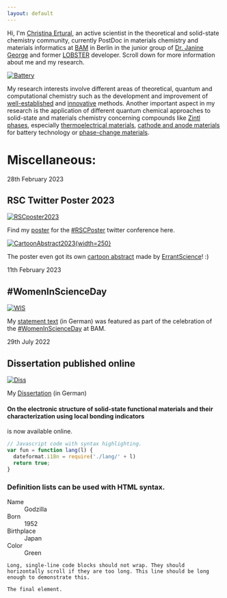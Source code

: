 ```yaml
---
layout: default
---
```


Hi, I'm [Christina Ertural](https://g.co/kgs/Bi3Bdb), an active scientist in the theoretical and solid-state chemistry community, currently PostDoc in materials chemistry and materials informatics at [BAM](https://www.bam.de/) in Berlin in the junior group of [Dr. Janine George](https://jageo.github.io/about_group/) and former [LOBSTER](http://www.cohp.de/) developer. Scroll down for more information about me and my research.
	
[![Battery](https://quantumchemist.github.io/utils/bat.png)](https://doi.org/10.1021/acs.chemmater.1c03349) 

My research interests involve different areas of theoretical, quantum and computational chemistry such as the development and improvement of [well-established](https://doi.org/10.1039/C9RA05190B) and [innovative](https://doi.org/10.1021/acs.jpcc.1c00718) methods. Another important aspect in my research is the application of different quantum chemical approaches to solid-state and materials chemistry concerning compounds like [Zintl phases](https://doi.org/10.1039/C9RA05190B), especially [thermoelectrical materials](https://doi.org/10.1002/jcc.25822), [cathode and anode materials](https://doi.org/10.1021/acs.chemmater.1c03349) for battery technology or [phase-change materials](https://doi.org/10.1002/anie.202115778).
 
<!--
Text can be **bold**, _italic_, ~~strikethrough~~ or `keyword`.

[Link to another page](./another-page.html).
-->


# Miscellaneous:

28th February 2023
## RSC Twitter Poster 2023

[![RSCposter2023](https://quantumchemist.github.io/utils/poster.gif)](https://quantumchemist.github.io/utils/poster.gif)

Find my [poster](https://twitter.com/cer5814012/status/1630547004462858240) for the [#RSCPoster](https://twitter.com/search?q=%23RSCPoster&src=recent_search_click) twitter conference here.

[![CartoonAbstract2023](https://pbs.twimg.com/media/FqD0hWHXsAA4pkd?format=jpg&name=small){width=250}](https://twitter.com/ErrantScience/status/1630572054767386624)

The poster even got its own [cartoon abstract](https://twitter.com/ErrantScience/status/1630572054767386624) made by [ErrantScience](https://errantscience.com/)! :)

11th February 2023
## #WomenInScienceDay

[![WIS](https://www.bam.de/_SharedDocs/DE/Bilder/Pressebilder/2023-02-11-int-tag-frauen-wiss-aufmacher-collage.jpg?__blob=poster)](https://www.bam.de/Content/EN/Press-Releases/2023/Career/2023-01-11-women-in-science-day-bam.html)

My [statement text](https://www.bam.de/Content/DE/Interviews/Women-in-Science-Day/ertural-christina.html) (in German) was featured as part of the celebration of the [#WomenInScienceDay](https://twitter.com/BAMResearch/status/1624344955190751234) at BAM.

29th July 2022
## Dissertation published online

[![Diss](https://quantumchemist.github.io/utils/YbMn2Sb2.png)](https://publications.rwth-aachen.de/record/849333)

My [Dissertation](https://publications.rwth-aachen.de/record/849333) (in German) 
#### On the electronic structure of solid-state functional materials and their characterization using local bonding indicators 
is now available online.

<!--
#### Header 4

*   This is an unordered list following a header.
*   This is an unordered list following a header.
*   This is an unordered list following a header.

##### Header 5

1.  This is an ordered list following a header.
2.  This is an ordered list following a header.
3.  This is an ordered list following a header.

###### Header 6

| head1        | head two          | three |
|:-------------|:------------------|:------|
| ok           | good swedish fish | nice  |
| out of stock | good and plenty   | nice  |
| ok           | good `oreos`      | hmm   |
| ok           | good `zoute` drop | yumm  |

### There's a horizontal rule below this.

* * *

### Here is an unordered list:

*   Item foo
*   Item bar
*   Item baz
*   Item zip

### And an ordered list:

1.  Item one
1.  Item two
1.  Item three
1.  Item four

### And a nested list:

- level 1 item
  - level 2 item
  - level 2 item
    - level 3 item
    - level 3 item
- level 1 item
  - level 2 item
  - level 2 item
  - level 2 item
- level 1 item
  - level 2 item
  - level 2 item
- level 1 item

### Small image

![Octocat](https://github.githubassets.com/images/icons/emoji/octocat.png)

### Large image

![Branching](https://guides.github.com/activities/hello-world/branching.png)
-->

```js
// Javascript code with syntax highlighting.
var fun = function lang(l) {
  dateformat.i18n = require('./lang/' + l)
  return true;
}
```

### Definition lists can be used with HTML syntax.

<dl>
<dt>Name</dt>
<dd>Godzilla</dd>
<dt>Born</dt>
<dd>1952</dd>
<dt>Birthplace</dt>
<dd>Japan</dd>
<dt>Color</dt>
<dd>Green</dd>
</dl>

```
Long, single-line code blocks should not wrap. They should horizontally scroll if they are too long. This line should be long enough to demonstrate this.
```

```
The final element.
```
